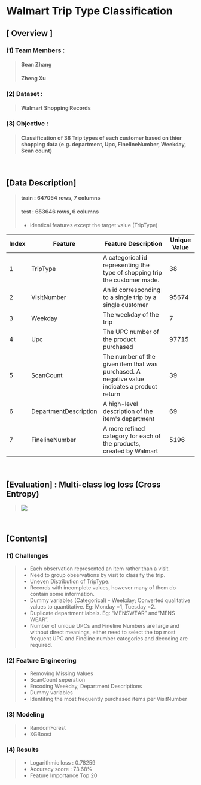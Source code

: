 # Walmart Trip Type Classification
## [ Overview ]
### (1) Team Members : 
> #### Sean Zhang
> #### Zheng Xu
### (2) Dataset :
> #### Walmart Shopping Records

### (3) Objective :
> #### Classification of 38 Trip types of each customer based on thier shopping data (e.g. department, Upc, FinelineNumber, Weekday, Scan count) 
<br>

## [Data Description]

> #### train : 647054 rows, 7 columns
> #### test : 653646 rows, 6 columns
> - identical features except the target value (TripType)

| Index | Feature               | Feature Description                                  | Unique Value |
|-------|-----------------------|----------------------------------------------|--------|
| 1     | TripType              | A categorical id representing the type of shopping trip the customer made.                                       | 38     |
| 2     | VisitNumber           | An id corresponding to a single trip by a single customer                              | 95674  |
| 3     | Weekday               | The weekday of the trip                    | 7      |
| 4     | Upc                   | The UPC number of the product purchased                  | 97715  |
| 5     | ScanCount             | The number of the given item that was purchased. A negative value indicates a product return          | 39     |
| 6     | DepartmentDescription | A high-level description of the item's department                                | 69     |
| 7     | FinelineNumber        | A more refined category for each of the products, created by Walmart | 5196   |


<br>

## [Evaluation] : Multi-class log loss (Cross Entropy)
> ![](https://github.com/yunah0515/dss7_SWYA_walmart/blob/master/image/evaluation.png?raw=true)
<br>

## [Contents]

### (1) Challenges
> - Each observation represented an item rather than a visit. 
> - Need to group observations by visit to classify the trip.
> - Uneven Distribution of TripType.
> - Records with incomplete values, however many of them do contain some information.
> - Dummy variables (Categorical) - Weekday; Converted qualitative values to quantitative. Eg: Monday =1, Tuesday =2.
> - Duplicate department labels. Eg: “MENSWEAR” and“MENS WEAR”.
> - Number of unique UPCs and Fineline Numbers are large and without direct meanings, either need to select the top most frequent UPC and Fineline number categories and decoding are required.


### (2) Feature Engineering
> - Removing Missing Values
> - ScanCount seperation
> - Encoding Weekday, Department Descriptions
> - Dummy variables
> - Identifing the most frequently purchased items per VisitNumber

### (3) Modeling
> - RandomForest
> - XGBoost

### (4) Results
> - Logarithmic loss : 0.78259
> - Accuracy score : 73.68%
> - Feature Importance Top 20

